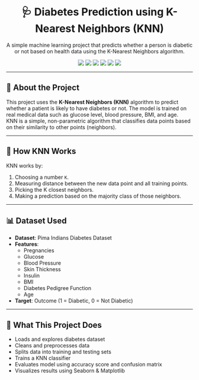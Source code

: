 <h1 align="center">🩺 Diabetes Prediction using K-Nearest Neighbors (KNN)</h1>

<p align="center">
  A simple machine learning project that predicts whether a person is diabetic or not based on health data using the K-Nearest Neighbors algorithm.
</p>

<p align="center">
  <img src="https://img.shields.io/badge/Python-3776AB?style=flat-square&logo=python&logoColor=white"/>
  <img src="https://img.shields.io/badge/Pandas-150458?style=flat-square&logo=pandas&logoColor=white"/>
  <img src="https://img.shields.io/badge/Numpy-013243?style=flat-square&logo=numpy&logoColor=white"/>
  <img src="https://img.shields.io/badge/Scikit--Learn-F7931E?style=flat-square&logo=scikit-learn&logoColor=white"/>
  <img src="https://img.shields.io/badge/Matplotlib-11557C?style=flat-square&logo=matplotlib&logoColor=white"/>
  <img src="https://img.shields.io/badge/Seaborn-4C8CBF?style=flat-square&logo=seaborn&logoColor=white"/>
</p>

---

## 📌 About the Project

This project uses the **K-Nearest Neighbors (KNN)** algorithm to predict whether a patient is likely to have diabetes or not. The model is trained on real medical data such as glucose level, blood pressure, BMI, and age.  
KNN is a simple, non-parametric algorithm that classifies data points based on their similarity to other points (neighbors).

---

## 🧠 How KNN Works

KNN works by:
1. Choosing a number `K`.
2. Measuring distance between the new data point and all training points.
3. Picking the K closest neighbors.
4. Making a prediction based on the majority class of those neighbors.

---

## 📊 Dataset Used

- **Dataset**: Pima Indians Diabetes Dataset
- **Features**:
  - Pregnancies
  - Glucose
  - Blood Pressure
  - Skin Thickness
  - Insulin
  - BMI
  - Diabetes Pedigree Function
  - Age
- **Target**: Outcome (1 = Diabetic, 0 = Not Diabetic)

---

## 🚀 What This Project Does

- Loads and explores diabetes dataset  
- Cleans and preprocesses data  
- Splits data into training and testing sets  
- Trains a KNN classifier  
- Evaluates model using accuracy score and confusion matrix  
- Visualizes results using Seaborn & Matplotlib

